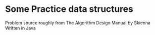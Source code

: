 # Some Practice data structures
Problem source roughly from The Algorithm Design Manual by Skienna
Written in Java
